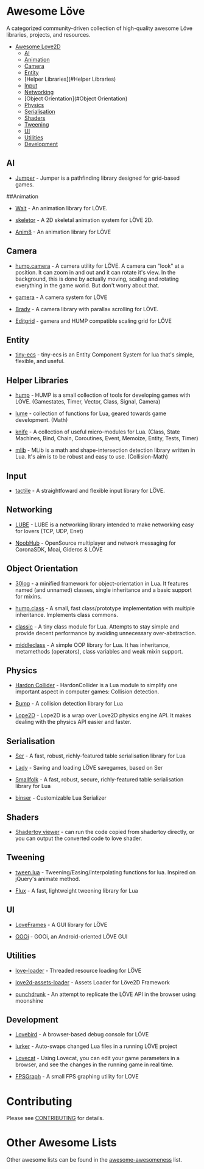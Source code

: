 Awesome Löve
=============

A categorized community-driven collection of high-quality awesome Löve libraries, projects, and resources.


- [Awesome Love2D](#awesome-unity)
  - [AI](#AI)
  - [Animation](#Animation)
  - [Camera](#camera)
  - [Entity](#entities)
  - [Helper Libraries](#Helper Libraries)
  - [Input](#input)
  - [Networking](#networking)
  - [Object Orientation](#Object Orientation)
  - [Physics](#physics)
  - [Serialisation](#serialisation)
  - [Shaders](#shaders)
  - [Tweening](#tweening)
  - [UI](#ui)
  - [Utilities](#utilities)
  - [Development](#development)

## AI

* [Jumper](https://github.com/Yonaba/Jumper) - Jumper is a pathfinding library designed for grid-based games.

##Animation

* [Walt](https://github.com/davisdude/Walt) - An animation library for LÖVE.

* [skeletor](https://github.com/pelevesque/skeletor) - A 2D skeletal animation system for LÖVE 2D.

* [Anim8](https://github.com/kikito/anim8) - An animation library for LÖVE


## Camera

* [hump.camera](http://vrld.github.io/hump/#hump.camera) - A camera utility for LÖVE. A camera can "look" at a position. It can zoom in and out and it can rotate it's view. In the background, this is done by actually moving, scaling and rotating everything in the game world. But don't worry about that.

* [gamera](https://github.com/kikito/gamera) - A camera system for LÖVE

* [Brady](https://github.com/davisdude/Brady) - A camera library with parallax scrolling for LÖVE.

* [Editgrid](https://github.com/bakpakin/Editgrid) - gamera and HUMP compatible scaling grid for LÖVE

## Entity

* [tiny-ecs](https://github.com/bakpakin/tiny-ecs) - tiny-ecs is an Entity Component System for lua that's simple, flexible, and useful.

## Helper Libraries

* [hump](https://github.com/vrld/hump) - HUMP is a small collection of tools for developing games with LÖVE. (Gamestates, Timer, Vector, Class, Signal, Camera)

* [lume](https://github.com/rxi/lume/) - collection of functions for Lua, geared towards game development. (Math)

* [knife](https://github.com/airstruck/knife) - A collection of useful micro-modules for Lua. (Class, State Machines, Bind, Chain, Coroutines, Event, Memoize, Entity, Tests, Timer)

* [mlib](https://github.com/davisdude/mlib) - MLib is a math and shape-intersection detection library written in Lua. It's aim is to be robust and easy to use. (Collision-Math)

## Input

* [tactile](https://github.com/tesselode/tactile) -  A straightfoward and flexible input library for LÖVE.


## Networking

* [LUBE](https://github.com/bartbes/love-misc-libs/blob/LUBE-1.0/LUBE/docs.md) - LUBE is a networking library intended to make networking easy for lovers (TCP, UDP, Enet)

* [NoobHub](https://github.com/Overtorment/NoobHub) - OpenSource multiplayer and network messaging for CoronaSDK, Moai, Gideros & LÖVE

## Object Orientation

* [30log](https://github.com/Yonaba/30log) - a minified framework for object-orientation in Lua. It features named (and unnamed) classes, single inheritance and a basic support for mixins.

* [hump.class](http://vrld.github.io/hump/#hump.class) - A small, fast class/prototype implementation with multiple inheritance. Implements class commons.

* [classic](https://github.com/rxi/classic/) - A tiny class module for Lua. Attempts to stay simple and provide decent performance by avoiding unnecessary over-abstraction.

* [middleclass](https://github.com/kikito/middleclass) - A simple OOP library for Lua. It has inheritance, metamethods (operators), class variables and weak mixin support.

## Physics

* [Hardon Collider](http://vrld.github.io/HardonCollider/) - HardonCollider is a Lua module to simplify one important aspect in computer games: Collision detection.

* [Bump](https://github.com/kikito/bump.lua) - A collision detection library for Lua

* [Lope2D](https://bitbucket.org/erlimoen/lope2d-v2/wiki/Home) - Lope2D is a wrap over Love2D physics engine API. It makes dealing with the physics API easier and faster.

## Serialisation

* [Ser](https://github.com/gvx/Ser) - A fast, robust, richly-featured table serialisation library for Lua

* [Lady](https://github.com/gvx/Lady) - Saving and loading LÖVE savegames, based on Ser

* [Smallfolk](https://github.com/gvx/Smallfolk) - A fast, robust, secure, richly-featured table serialisation library for Lua

* [binser](https://github.com/bakpakin/binser) - Customizable Lua Serializer


## Shaders

* [Shadertoy viewer](https://love2d.org/forums/viewtopic.php?f=5&t=80885) - can run the code copied from shadertoy directly, or you can output the converted code to love shader.

## Tweening

* [tween.lua](https://github.com/kikito/tween.lua) - Tweening/Easing/Interpolating functions for lua. Inspired on jQuery's animate method.

* [Flux](https://github.com/rxi/flux) - A fast, lightweight tweening library for Lua

## UI

* [LoveFrames](https://github.com/KennyShields/LoveFrames) - A GUI library for LÖVE

* [GOOi](https://github.com/tavuntu/gooi) - GOOi, an Android-oriented LÖVE GUI

## Utilities

* [love-loader](https://github.com/kikito/love-loader) - Threaded resource loading for LÖVE

* [love2d-assets-loader](https://github.com/Yonaba/love2d-assets-loader) - Assets Loader for Löve2D Framework

* [punchdrunk](https://github.com/TannerRogalsky/punchdrunk) - An attempt to replicate the LÖVE API in the browser using moonshine

## Development

* [Lovebird](https://github.com/rxi/lovebird) - A browser-based debug console for LÖVE

* [lurker](https://github.com/rxi/lurker) - Auto-swaps changed Lua files in a running LÖVE project

* [Lovecat](https://github.com/CoffeeKitty/lovecat) - Using Lovecat, you can edit your game parameters in a browser, and see the changes in the running game in real time.

* [FPSGraph](https://github.com/icrawler/FPSGraph) - A small FPS graphing utility for LOVE

# Contributing
Please see [CONTRIBUTING](https://github.com/JanWerder/awesome-love2d/blob/master/CONTRIBUTING.md) for details.

# Other Awesome Lists
Other awesome lists can be found in the [awesome-awesomeness](https://github.com/bayandin/awesome-awesomeness) list.
